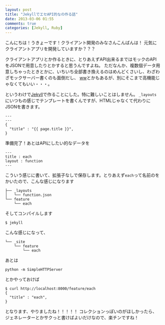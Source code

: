 ```yaml
---
layout: post
title: "JekyllでエセAPI的なの作る話"
date: 2013-03-06 01:55
comments: true
categories: [Jekyll, Ruby]
---
```


こんにちは！うきょーです！クライアント開発のみなさんこんばんは！
元気にクライアントアプリを開発していますか？？？

クライアントアプリとか作るときに、とりあえずAPI出来るまではモックのAPIをJSONで用意したりとかすると思うんですよね。
ただなんか、複数個データ用意しちゃったときとかに、いちいち全部書き換えるのはめんどくさいし、わざわざモックサーバー書くのも面倒だし、
[ww](http://agile.esm.co.jp/ww/)とかもあるが、別にそこまで高機能じゃなくてもいい・・・。

というわけで[Jekyll](http://jekyllrb.com/)で作ることにした。特に難しいことはしません。
`_layouts`にいつもの感じでテンプレートを書くんですが、HTMLじゃなくて代わりにJSONを書きます。

```
---
---
{
  "title" : "{{ page.title }}",
}
```

準備完了！あとはAPIにしたい的なデータを

```
---
title : each
layout : function
---
```

こういう感じに書いて、拡張子なしで保存します。とりあえず`each`って名前のをかいたので、こんな感じになります

```
├── _layouts
│   └── function.json
└── feature
    └── each
```


そしてコンパイルします

```
$ jekyll
```

こんな感じになって、

```
└── _site
    └── feature
        └── each
```

あとは

```
python -m SimpleHTTPServer
```

とかやっておけば

```
$ curl http://localhost:8000/feature/each
{
  "title" : "each",
}
```

となります、やりましたね！！！！！
コレクションっぽいのがほしかったら、ジェネレーターとかサクっと書けばよいだけなので、楽チンですね！
